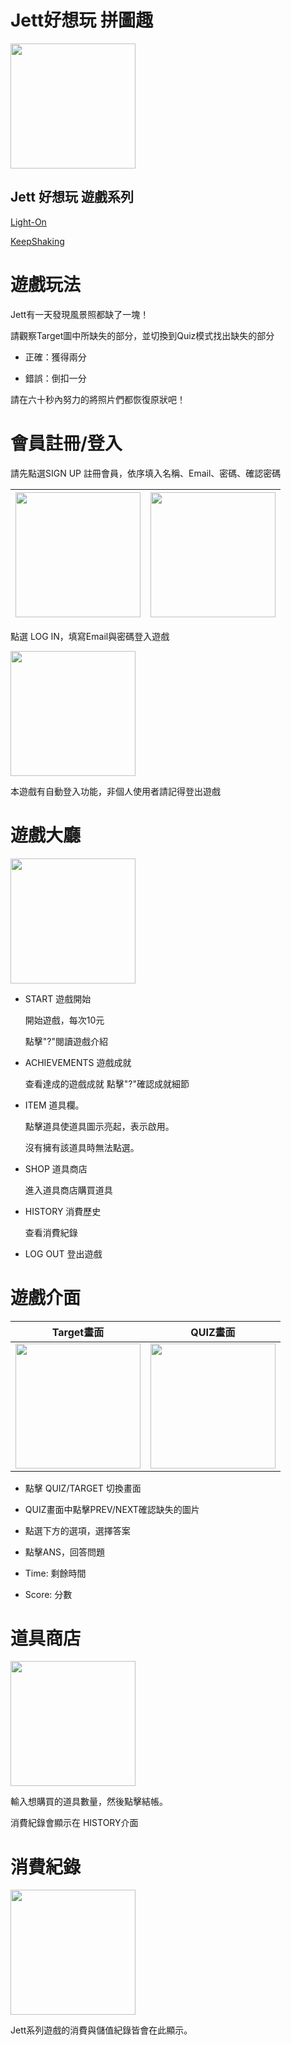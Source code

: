 # Jett好想玩 拼圖趣

<img src="ReadMeGIF/20181220_110631.gif" width="200px"/>

## Jett 好想玩 遊戲系列

[Light-On](https://github.com/atyrcp/Light-On)

[KeepShaking](https://github.com/Aria-Lee/KeepShaking)

# 遊戲玩法

Jett有一天發現風景照都缺了一塊！
 
請觀察Target圖中所缺失的部分，並切換到Quiz模式找出缺失的部分
        
- 正確：獲得兩分

- 錯誤：倒扣一分
        
請在六十秒內努力的將照片們都恢復原狀吧！

# 會員註冊/登入

請先點選SIGN UP 註冊會員，依序填入名稱、Email、密碼、確認密碼


|<img src="ReadMeGIF/Screenshot_20181220-111835.png" width="200px"/>|<img src="ReadMeGIF/Screenshot_20181220-112000.png" width="200px"/>|
|-----|---------|

點選 LOG IN，填寫Email與密碼登入遊戲

<img src="ReadMeGIF/Screenshot_20181220-112124.png" width="200px"/>

本遊戲有自動登入功能，非個人使用者請記得登出遊戲

# 遊戲大廳

<img src="ReadMeGIF/Screenshot_20181220-112221.png" width="200px"/>

- START
	遊戲開始
	
	開始遊戲，每次10元
	
	點擊"?"閱讀遊戲介紹
	
- ACHIEVEMENTS
	遊戲成就
	
	查看達成的遊戲成就
	點擊"?"確認成就細節

- ITEM
	道具欄。
	
	點擊道具使道具圖示亮起，表示啟用。
	
	沒有擁有該道具時無法點選。

- SHOP
	道具商店
	
	進入道具商店購買道具
	
- HISTORY
	消費歷史
	
	查看消費紀錄
	
- LOG OUT
	登出遊戲
	
# 遊戲介面

|Target畫面|QUIZ畫面|
|-----|---------|
|<img src="ReadMeGIF/Screenshot_20181220-113412.png" width="200px"/>|<img src="ReadMeGIF/Screenshot_20181220-113416.png" width="200px"/>|

- 點擊 QUIZ/TARGET 切換畫面

- QUIZ畫面中點擊PREV/NEXT確認缺失的圖片

- 點選下方的選項，選擇答案

- 點擊ANS，回答問題

- Time: 剩餘時間

- Score: 分數

# 道具商店

<img src="ReadMeGIF/Screenshot_20181220-115630.png" width="200px"/>

輸入想購買的道具數量，然後點擊結帳。

消費紀錄會顯示在 HISTORY介面

# 消費紀錄

<img src="ReadMeGIF/Screenshot_20181220-115911.png" width="200px"/>

Jett系列遊戲的消費與儲值紀錄皆會在此顯示。

